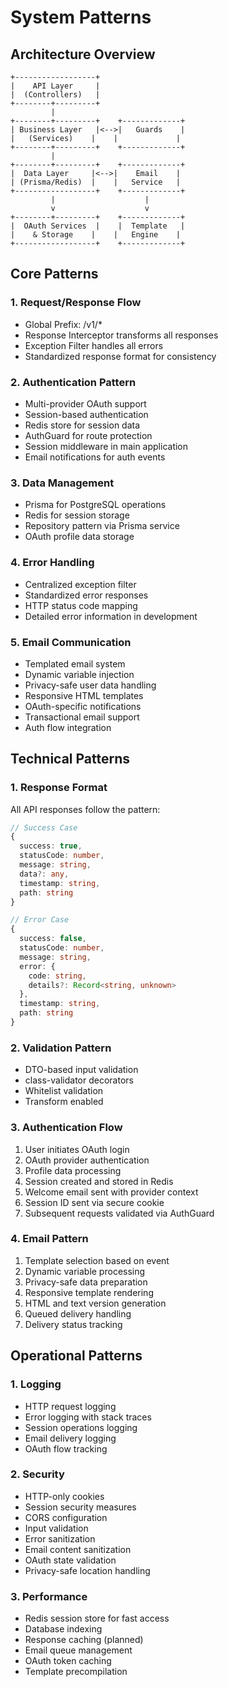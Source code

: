 # System Patterns

## Architecture Overview
```
+------------------+
|    API Layer     |
|  (Controllers)   |
+--------+---------+
         |
+--------+---------+    +-------------+
| Business Layer   |<-->|   Guards    |
|   (Services)    |    |             |
+--------+---------+    +-------------+
         |
+--------+---------+    +-------------+
|  Data Layer     |<-->|    Email    |
| (Prisma/Redis)  |    |   Service   |
+------------------+    +-------------+
         |                    |
         v                    v
+--------+---------+    +-------------+
|  OAuth Services  |    |  Template   |
|    & Storage    |    |   Engine    |
+------------------+    +-------------+
```

## Core Patterns

### 1. Request/Response Flow
- Global Prefix: /v1/*
- Response Interceptor transforms all responses
- Exception Filter handles all errors
- Standardized response format for consistency

### 2. Authentication Pattern
- Multi-provider OAuth support
- Session-based authentication
- Redis store for session data
- AuthGuard for route protection
- Session middleware in main application
- Email notifications for auth events

### 3. Data Management
- Prisma for PostgreSQL operations
- Redis for session storage
- Repository pattern via Prisma service
- OAuth profile data storage

### 4. Error Handling
- Centralized exception filter
- Standardized error responses
- HTTP status code mapping
- Detailed error information in development

### 5. Email Communication
- Templated email system
- Dynamic variable injection
- Privacy-safe user data handling
- Responsive HTML templates
- OAuth-specific notifications
- Transactional email support
- Auth flow integration

## Technical Patterns

### 1. Response Format
All API responses follow the pattern:
```typescript
// Success Case
{
  success: true,
  statusCode: number,
  message: string,
  data?: any,
  timestamp: string,
  path: string
}

// Error Case
{
  success: false,
  statusCode: number,
  message: string,
  error: {
    code: string,
    details?: Record<string, unknown>
  },
  timestamp: string,
  path: string
}
```

### 2. Validation Pattern
- DTO-based input validation
- class-validator decorators
- Whitelist validation
- Transform enabled

### 3. Authentication Flow
1. User initiates OAuth login
2. OAuth provider authentication
3. Profile data processing
4. Session created and stored in Redis
5. Welcome email sent with provider context
6. Session ID sent via secure cookie
7. Subsequent requests validated via AuthGuard

### 4. Email Pattern
1. Template selection based on event
2. Dynamic variable processing
3. Privacy-safe data preparation
4. Responsive template rendering
5. HTML and text version generation
6. Queued delivery handling
7. Delivery status tracking

## Operational Patterns

### 1. Logging
- HTTP request logging
- Error logging with stack traces
- Session operations logging
- Email delivery logging
- OAuth flow tracking

### 2. Security
- HTTP-only cookies
- Session security measures
- CORS configuration
- Input validation
- Error sanitization
- Email content sanitization
- OAuth state validation
- Privacy-safe location handling

### 3. Performance
- Redis session store for fast access
- Database indexing
- Response caching (planned)
- Email queue management
- OAuth token caching
- Template precompilation